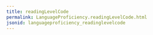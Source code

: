```yaml
---
title: readingLevelCode
permalink: LanguageProficiency.readingLevelCode.html
jsonid: languageproficiency_readinglevelcode
---
```

